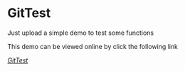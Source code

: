 GitTest
======

Just upload a simple demo to test some functions

This demo can be viewed online by click the following link 

*[GitTest](https://linran913.github.io/GitTest/)*
